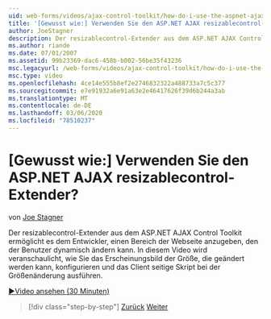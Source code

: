 ```yaml
---
uid: web-forms/videos/ajax-control-toolkit/how-do-i-use-the-aspnet-ajax-resizablecontrol-extender
title: '[Gewusst wie:] Verwenden Sie den ASP.NET AJAX resizablecontrol-Extender? | Microsoft-Dokumentation'
author: JoeStagner
description: Der resizablecontrol-Extender aus dem ASP.NET AJAX Control Toolkit ermöglicht es dem Entwickler, einen Bereich der Webseite anzugeben, in dem der Benutzer die Größe dynamisch ändern kann...
ms.author: riande
ms.date: 07/01/2007
ms.assetid: 99b23369-dac6-458b-b002-56be35f43236
msc.legacyurl: /web-forms/videos/ajax-control-toolkit/how-do-i-use-the-aspnet-ajax-resizablecontrol-extender
msc.type: video
ms.openlocfilehash: 4ce14e555b8ef2e2746832322a488733a7c5c377
ms.sourcegitcommit: e7e91932a6e91a63e2e46417626f39d6b244a3ab
ms.translationtype: MT
ms.contentlocale: de-DE
ms.lasthandoff: 03/06/2020
ms.locfileid: "78510237"
---
```

# <a name="how-do-i-use-the-aspnet-ajax-resizablecontrol-extender"></a>[Gewusst wie:] Verwenden Sie den ASP.NET AJAX resizablecontrol-Extender?

von [Joe Stagner](https://github.com/JoeStagner)

Der resizablecontrol-Extender aus dem ASP.NET AJAX Control Toolkit ermöglicht es dem Entwickler, einen Bereich der Webseite anzugeben, den der Benutzer dynamisch ändern kann. In diesem Video wird veranschaulicht, wie Sie das Erscheinungsbild der Größe, die geändert werden kann, konfigurieren und das Client seitige Skript bei der Größenänderung ausführen.

[&#9654;Video ansehen (30 Minuten)](https://channel9.msdn.com/Blogs/ASP-NET-Site-Videos/how-do-i-use-the-aspnet-ajax-resizablecontrol-extender)

> [!div class="step-by-step"]
> [Zurück](how-do-i-use-the-aspnet-ajax-validatorcallout-extender.md)
> [Weiter](how-do-i-use-the-aspnet-ajax-tabs-control.md)
